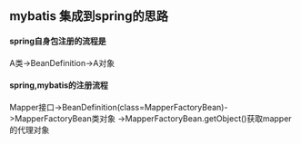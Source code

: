 ## mybatis 集成到spring的思路

#### spring自身包注册的流程是

A类->BeanDefinition->A对象

#### spring,mybatis的注册流程

Mapper接口->BeanDefinition(class=MapperFactoryBean)->MapperFactoryBean类对象
->MapperFactoryBean.getObject()获取mapper的代理对象